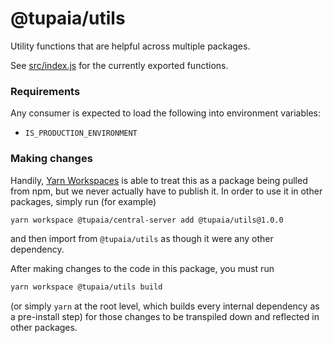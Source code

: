 # @tupaia/utils

Utility functions that are helpful across multiple packages.

See [src/index.js](src/index.js) for the currently exported functions.

### Requirements

Any consumer is expected to load the following into environment variables:

- `IS_PRODUCTION_ENVIRONMENT`

### Making changes

Handily, [Yarn Workspaces](https://yarnpkg.com/features/workspaces) is able to treat this as a package being pulled from npm, but we never
actually have to publish it. In order to use it in other packages, simply run (for example)

```sh
yarn workspace @tupaia/central-server add @tupaia/utils@1.0.0
```

and then import from `@tupaia/utils` as though it were any other dependency.

After making changes to the code in this package, you must run

```sh
yarn workspace @tupaia/utils build
```

(or simply `yarn` at the root level, which builds every internal dependency as a pre-install step) for those changes to be transpiled down and reflected in other packages.
